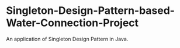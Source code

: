 # Singleton-Design-Pattern-based-Water-Connection-Project
An application of Singleton Design Pattern in Java.
